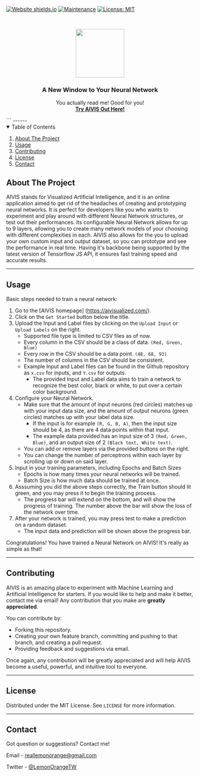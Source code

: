 [![Website shields.io](https://img.shields.io/website?down_message=offline&style=for-the-badge&up_message=online&url=https%3A%2F%2Faivisualized.com)](http://aivisualized.com/)
[![Maintenance](https://img.shields.io/maintenance/yes/2021?color=blue&style=for-the-badge)](https://github.com/LemonOrangeWasTaken/AIVIS/commits)
[![License: MIT](https://img.shields.io/github/license/LemonOrangeWasTaken/AIVIS?color=orange&style=for-the-badge)](https://github.com/LemonOrangeWasTaken/AIVIS/blob/master/LICENSE)

<br>

<p align="center">
        <img src="https://aivisualized.com/logo.svg" width="130" height="130" style="text-align:center"/>
<h3 align="center">A New Window to Your Neural Network </h3>
        <p align="center">
            You actually read me! Good for you!
            <br />
            <a href="https://aivisualized.com"><strong>Try AIVIS Out Here!</strong></a>
            <br />
          </p>
```
------

<details open="open">
<summary>Table of Contents</summary>
<ol>
    <li>
      <a href="#about-the-project">About The Project</a>
    </li>
    <li><a href="#usage">Usage</a></li>
    <li><a href="#contributing">Contributing</a></li>
    <li><a href="#license">License</a></li>
    <li><a href="#contact">Contact</a></li>
  </ol>
</details>

## About The Project

AIVIS stands for Visualized Artificial Intelligence, and it is an online application aimed to get rid of the headaches of creating and prototyping neural networks. It is perfect for developers like you who wants to experiment and play around with different Neural Network structures, or test out their performances. Its configurable Neural Network allows for up to 9 layers, allowing you to create many network models of your choosing with different complexities in each. AIVIS also allows for the you to upload your own custom input and output dataset, so you can prototype and see the performance in real time. Having it's backbone being supported by the latest version of Tensorflow JS API, it ensures fast training speed and accurate results.

------

## Usage

Basic steps needed to train a neural network:

1. Go to the [AIVIS homepage] (https://aivisualized.com/).
2. Click on the `Get Started` button below the title.
3. Upload the Input and Label files by clicking on the `Upload Input` or `Upload Labels` on the right.
   - Supported file type is limited to CSV files as of now.
   - Every column in the CSV should be a class of data. `(Red, Green, Blue)`
   - Every row in the CSV should be a data point. `(48, 68, 93)`
   - The number of columns in the CSV should be consistent.
   - Example Input and Label files can be found in the Github repository as `x.csv` for inputs, and `Y.csv` for outputs.
     - The provided Input and Label data aims to train a network to recognize the best color, black or white, to put over a certain color background.
4. Configure your Neural Network.
   - Make sure that the amount of input neurons (red circles) matches up with your input data size, and the amount of output neurons (green circles) matches up with your label data size.
     - If the input is for example `(R, G, B, A)`, then the input size should be 4, as there are 4 data points within that input.
     - The example data provided has an input size of 3 `(Red, Green, Blue)`, and an output size of 2 `(Black text, White text)`.
   - You can add or remove layers via the provided buttons on the right.
   - You can change the number of perceptrons within each layer by scrolling up or down on said layer.
5. Input in your training parameters, including Epochs and Batch Sizes
   - Epochs is how many times your neural networks will be trained.
   - Batch Size is how much data should be trained at once.
6. Asssuming you did the above steps correctly, the Train button should lit green, and you may press it to begin the training process.
   - The progress bar will extend on the bottom, and will show the progress of training. The number above the bar will show the loss of the network over time.
7. After your network is trained, you may press test to make a prediction on a random dataset.
   - The input data and prediction will be shown above the progress bar.

Congratulations! You have trained a Neural Network on AIVIS! It's really as simple as that!

------

## Contributing

AIVIS is an amazing place to experiment with Machine Learning and Artificial Intelligence for starters. If you would like to help and make it better, contact me via email! Any contribution that you make are **greatly appreciated**.

You can contribute by:

- Forking this repository.
- Creating your own feature branch, committing and pushing to that branch, and creating a pull request.
- Providing feedback and suggestions via email.

Once again, any contribution will be greatly appreciated and will help AIVIS become a useful, powerful, and intuitive tool to everyone.

------

## License

Distributed under the MIT License. See `LICENSE` for more information.

------

## Contact

Got question or suggestions? Contact me!

Email - reallemonorange@gmail.com

Twitter - [@LemonOrangeTW](https://twitter.com/LemonOrangeTW)
